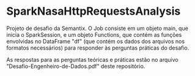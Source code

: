 # SparkNasaHttpRequestsAnalysis
Projeto de desafio da Semantix. O Job consiste em um objeto main, que inicia o SparkSession, e um objeto Functions, 
que contém as funções envolvidas no DataFrame "df" (que contém os dados dos arquivos nos formatos necessários) para responder às 
perguntas práticas do desafio.

As respostas para as perguntas teóricas e práticas estão no arquivo "Desafio-Engenheiro-de-Dados.pdf" deste repositório.

